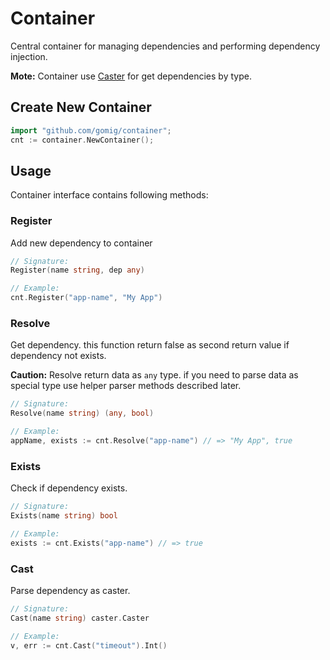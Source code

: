 # Container

Central container for managing dependencies and performing dependency injection.

**Mote:** Container use [Caster](https://github.com/gomig/caster) for get dependencies by type.

## Create New Container

```go
import "github.com/gomig/container";
cnt := container.NewContainer();
```

## Usage

Container interface contains following methods:

### Register

Add new dependency to container

```go
// Signature:
Register(name string, dep any)

// Example:
cnt.Register("app-name", "My App")
```

### Resolve

Get dependency. this function return false as second return value if dependency not exists.

**Caution:** Resolve return data as `any` type. if you need to parse data as special type use helper parser methods described later.

```go
// Signature:
Resolve(name string) (any, bool)

// Example:
appName, exists := cnt.Resolve("app-name") // => "My App", true
```

### Exists

Check if dependency exists.

```go
// Signature:
Exists(name string) bool

// Example:
exists := cnt.Exists("app-name") // => true
```

### Cast

Parse dependency as caster.

```go
// Signature:
Cast(name string) caster.Caster

// Example:
v, err := cnt.Cast("timeout").Int()
```

